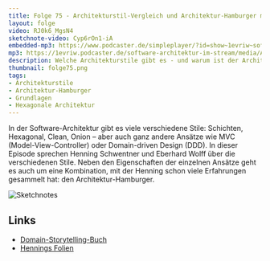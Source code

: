 ```yaml
---
title: Folge 75 - Architekturstil-Vergleich und Architektur-Hamburger mit Henning Schwentner
layout: folge
video: RJ0k6_MgsN4
sketchnote-video: Cyp6rOn1-iA
embedded-mp3: https://www.podcaster.de/simpleplayer/?id=show~1evriw~software-architektur-im-stream~pod-5bd3b08c27be9d41be70ae5eb9&v=1632222595
mp3: https://1evriw.podcaster.de/software-architektur-im-stream/media/ArchitekturStilVergleichUndArchitekturHamburgerHenningSchwentner.mp3
description: Welche Architekturstile gibt es - und warum ist der Architektur-Hamburger wichtig?
thumbnail: folge75.png
tags:
- Architekturstile
- Architektur-Hamburger
- Grundlagen
- Hexagonale Architektur
---
```


In der Software-Architektur gibt es viele verschiedene Stile:
Schichten, Hexagonal, Clean, Onion – aber auch ganz andere Ansätze wie
MVC (Model-View-Controller) oder Domain-driven Design (DDD). In dieser
Episode sprechen Henning Schwentner und Eberhard Wolff über die
verschiedenen Stile. Neben den Eigenschaften der einzelnen Ansätze
geht es auch um eine Kombination, mit der Henning schon viele
Erfahrungen gesammelt hat: den Architektur-Hamburger.

![Sketchnotes](/sketchnotes/folge75.png)

## Links

* [Domain-Storytelling-Buch](https://amzn.to/3Emmfs)
* [Hennings Folien](https://speakerdeck.com/hschwentner/software-architecture)
